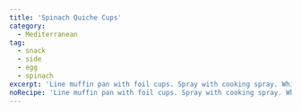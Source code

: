 ```yaml
---
title: 'Spinach Quiche Cups'
category:
  - Mediterranean
tag:
  - snack
  - side
  - egg
  - spinach
excerpt: 'Line muffin pan with foil cups. Spray with cooking spray. Whisk 3 eggs. Mix with ½ cup cottage cheese, ¼ cup feta, 2 cups spinach, ¼ bell pepper, ¼ onion, 3-4 drops hot sauce, ½ tsp garlic powder, pinch salt and pepper. Pour into muffin cups. Bake at 350° for 20 minutes. Check doneness with “clean toothpick” method.'
noRecipe: 'Line muffin pan with foil cups. Spray with cooking spray. Whisk 3 eggs. Mix with ½ cup cottage cheese, ¼ cup feta, 2 cups spinach, ¼ bell pepper, ¼ onion, 3-4 drops hot sauce, ½ tsp garlic powder, pinch salt and pepper. Pour into muffin cups. Bake at 350° for 20 minutes. Check doneness with “clean toothpick” method.'
---
```

